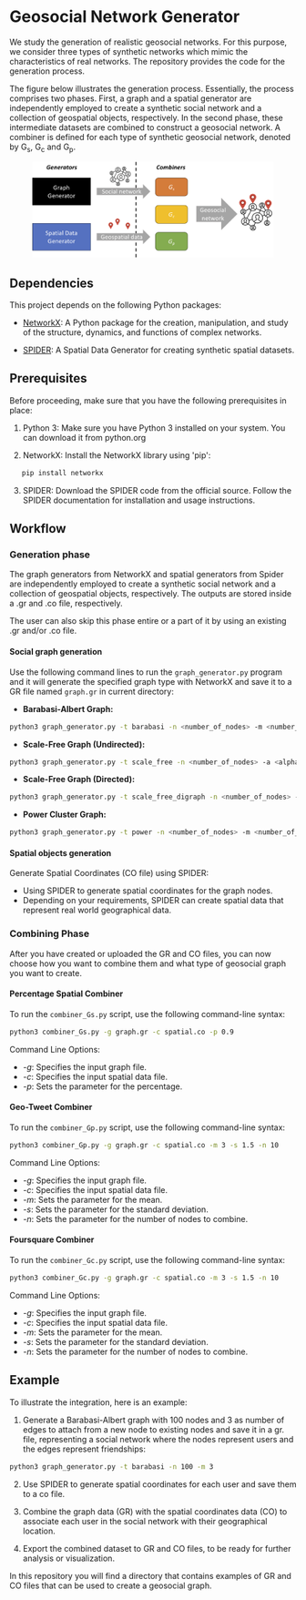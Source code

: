 # Geosocial Network Generator

We study the generation of realistic geosocial networks. For this purpose, we consider three types of synthetic networks which mimic the characteristics of real networks. The repository provides the code for the generation process. 

The figure below illustrates the generation process. Essentially, the process comprises two phases. First, a graph and a spatial generator are independently employed to create a synthetic social network and a collection of geospatial objects, respectively. In the second phase, these intermediate datasets are combined to construct a geosocial network. A combiner is defined for each type of synthetic geosocial network, denoted by G<sub>s</sub>, G<sub>c</sub> and G<sub>p</sub>.

<figure>
  <img src="/figures/generation.png" alt="Generation process" />
</figure>


## Dependencies

This project depends on the following Python packages:

- [NetworkX](https://networkx.github.io/): A Python package for the creation, manipulation, and study of the structure, dynamics, and functions of complex networks.
 
- [SPIDER](https://github.com/aseldawy/spider): A Spatial Data Generator for creating synthetic spatial datasets.

## Prerequisites
Before proceeding, make sure that you have the following prerequisites in place:

1. Python 3: Make sure you have Python 3 installed on your system. You can download it from python.org
   
2. NetworkX: Install the NetworkX library using 'pip':
```bash
   pip install networkx
```
3. SPIDER: Download the SPIDER code from the official source. Follow the SPIDER documentation for installation and usage instructions.

## Workflow

### Generation phase
The graph generators from NetworkX and spatial generators from Spider are independently employed to create a synthetic social network and a collection of geospatial objects, respectively. The outputs are stored inside a .gr and .co file, respectively. 

The user can also skip this phase entire or a part of it by using an existing .gr and/or .co file. 

#### Social graph generation
Use the following command lines to run the `graph_generator.py` program and it will generate the specified graph type with NetworkX and save it to a GR file named `graph.gr` in current directory:

- **Barabasi-Albert Graph:**
```bash
python3 graph_generator.py -t barabasi -n <number_of_nodes> -m <number_of_edges>
```
 - **Scale-Free Graph (Undirected):**
```bash
python3 graph_generator.py -t scale_free -n <number_of_nodes> -a <alpha> -b <beta> -g <gamma> -d <delta_in> -o <delta_out>
```

 - **Scale-Free Graph (Directed):**
```bash
python3 graph_generator.py -t scale_free_digraph -n <number_of_nodes> -a <alpha> -b <beta> -g <gamma> -d <delta_in> -o <delta_out>
```

 - **Power Cluster Graph:**
```bash
python3 graph_generator.py -t power -n <number_of_nodes> -m <number_of_edges> -p <probability>
```
     
#### Spatial objects generation
Generate Spatial Coordinates (CO file) using SPIDER:
- Using SPIDER to generate spatial coordinates for the graph nodes.
- Depending on your requirements, SPIDER can create spatial data that represent real world geographical data.

### Combining Phase
After you have created or uploaded the GR and CO files, you can now choose how you want to combine them and what type of geosocial graph you want to create.

#### Percentage Spatial Combiner
To run the `combiner_Gs.py` script, use the following command-line syntax:

```bash
python3 combiner_Gs.py -g graph.gr -c spatial.co -p 0.9
```

Command Line Options:
- *-g*: Specifies the input graph file.
- *-c*: Specifies the input spatial data file.
- *-p*: Sets the parameter for the percentage.

#### Geo-Tweet Combiner
To run the `combiner_Gp.py` script, use the following command-line syntax:

```bash
python3 combiner_Gp.py -g graph.gr -c spatial.co -m 3 -s 1.5 -n 10
```
Command Line Options:
- *-g*: Specifies the input graph file.
- *-c*: Specifies the input spatial data file.
- *-m*: Sets the parameter for the mean.
- *-s*: Sets the parameter for the standard deviation.
- *-n*: Sets the parameter for the number of nodes to combine.

#### Foursquare Combiner
To run the `combiner_Gc.py` script, use the following command-line syntax:

```bash
python3 combiner_Gc.py -g graph.gr -c spatial.co -m 3 -s 1.5 -n 10
```

Command Line Options:
- *-g*: Specifies the input graph file.
- *-c*: Specifies the input spatial data file.
- *-m*: Sets the parameter for the mean.
- *-s*: Sets the parameter for the standard deviation.
- *-n*: Sets the parameter for the number of nodes to combine.


## Example

To illustrate the integration, here is an example:
1. Generate a Barabasi-Albert graph with 100 nodes and 3 as number of edges to attach from a new node to existing nodes and save it in a gr. file, representing a social network where the nodes represent users and the edges represent friendships:
   
```bash
python3 graph_generator.py -t barabasi -n 100 -m 3
```

2. Use SPIDER to generate spatial coordinates for each user and save them to a co file.

3. Combine the graph data (GR) with the spatial coordinates data (CO) to associate each user in the social network with their geographical location.
   
4. Export the combined dataset to GR and CO files, to be ready for further analysis or visualization.

In this repository you will find a directory that contains examples of GR and CO files that can be used to create a geosocial graph.
